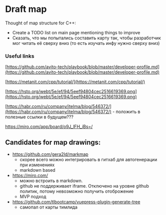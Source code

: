 # Draft map

Thought of map structure for C++:

- Create a TODO list on main page mentioning things to improve
- Сказать, что мы попытались составить карту так, чтобы разработчик мог читать её сверху вниз (то есть изучать инфу нужно сверху вниз)

### Useful links

[https://github.com/avito-tech/playbook/blob/master/developer-profile.md](https://github.com/avito-tech/playbook/blob/master/developer-profile.md)

[https://metanit.com/cpp/tutorial/](https://metanit.com/cpp/tutorial/)

[https://hsto.org/webt/5e/ef/94/5eef94804cec2516619369.png](https://hsto.org/webt/5e/ef/94/5eef94804cec2516619369.png)

[https://habr.com/ru/company/itelma/blog/546372/](https://habr.com/ru/company/itelma/blog/546372/) - положить в полезные ссылки в будущем???


https://miro.com/app/board/o9J_lFH_iBs=/

## Candidates for map drawings:
- https://github.com/gera2ld/markmap
    - скорее всего можно интегрировать в гитхаб для автогенерации при изменениях
    - markdown based
- https://miro.com/
    - можно встроить в markdown.
    - github не поддерживает iframe. Отключено на уровне github политик, потому невозможно получить отоброжение
    - MVP подход
- https://github.com/tlbootcamp/vuepress-plugin-generate-tree
    - самопал от карты тимлида
